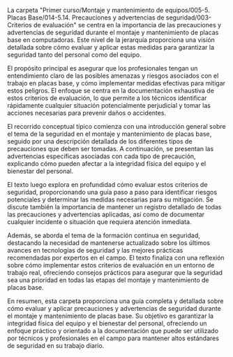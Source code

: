 La carpeta "Primer curso/Montaje y mantenimiento de equipos/005-5. Placas Base/014-5.14. Precauciones y advertencias de seguridad/003-Criterios de evaluación" se centra en la importancia de las precauciones y advertencias de seguridad durante el montaje y mantenimiento de placas base en computadoras. Este nivel de la jerarquía proporciona una visión detallada sobre cómo evaluar y aplicar estas medidas para garantizar la seguridad tanto del personal como del equipo.

El propósito principal es asegurar que los profesionales tengan un entendimiento claro de las posibles amenazas y riesgos asociados con el trabajo en placas base, y cómo implementar medidas efectivas para mitigar estos peligros. El enfoque se centra en la documentación exhaustiva de estos criterios de evaluación, lo que permite a los técnicos identificar rápidamente cualquier situación potencialmente perjudicial y tomar las acciones necesarias para prevenir daños o accidentes.

El recorrido conceptual típico comienza con una introducción general sobre el tema de la seguridad en el montaje y mantenimiento de placas base, seguido por una descripción detallada de los diferentes tipos de precauciones que deben ser tomadas. A continuación, se presentan las advertencias específicas asociadas con cada tipo de precaución, explicando cómo pueden afectar a la integridad física del equipo y el bienestar del personal.

El texto luego explora en profundidad cómo evaluar estos criterios de seguridad, proporcionando una guía paso a paso para identificar riesgos potenciales y determinar las medidas necesarias para su mitigación. Se discute también la importancia de mantener un registro detallado de todas las precauciones y advertencias aplicadas, así como de documentar cualquier incidente o situación que requiera atención inmediata.

Además, se aborda el tema de la formación continua en seguridad, destacando la necesidad de mantenerse actualizado sobre los últimos avances en tecnologías de seguridad y las mejores prácticas recomendadas por expertos en el campo. El texto finaliza con una reflexión sobre cómo implementar estos criterios de evaluación en un entorno de trabajo real, ofreciendo consejos prácticos para asegurar que la seguridad sea una prioridad en todas las etapas del montaje y mantenimiento de placas base.

En resumen, esta carpeta proporciona una guía completa y detallada sobre cómo evaluar y aplicar precauciones y advertencias de seguridad durante el montaje y mantenimiento de placas base. Su objetivo es garantizar la integridad física del equipo y el bienestar del personal, ofreciendo un enfoque práctico y orientado a la documentación que puede ser utilizado por técnicos y profesionales en el campo para mantener altos estándares de seguridad en su trabajo diario.
